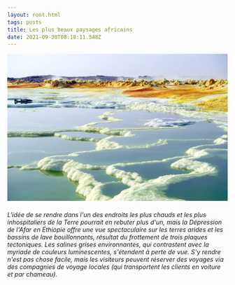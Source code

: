 ```yaml
---
layout: root.html
tags: posts
title: Les plus beaux paysages africains
date: 2021-09-30T08:18:11.548Z
---
```

![](/assets/img/uploads/paysageafrique.webp)

###### L'idée de se rendre dans l'un des endroits les plus chauds et les plus inhospitaliers de la Terre pourrait en rebuter plus d'un, mais la Dépression de l'Afar en Éthiopie offre une vue spectaculaire sur les terres arides et les bassins de lave bouillonnants, résultat du frottement de trois plaques tectoniques. Les salines grises environnantes, qui contrastent avec la myriade de couleurs luminescentes, s'étendent à perte de vue. S'y rendre n'est pas chose facile, mais les visiteurs peuvent réserver des voyages via des compagnies de voyage locales (qui transportent les clients en voiture et par chameau).